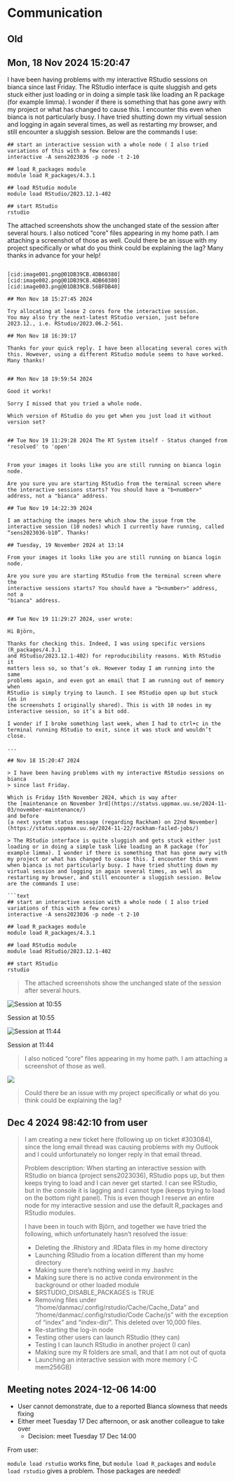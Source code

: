 # Communication

## Old

## Mon, 18 Nov 2024 15:20:47

I have been having problems with my interactive RStudio sessions on bianca since last Friday. The RStudio interface is quite sluggish and gets stuck either just loading or in doing a simple task like loading an R package (for example limma). I wonder if there is something that has gone awry with my project or what has changed to cause this. I encounter this even when bianca is not particularly busy. I have tried shutting down my virtual session and logging in again several times, as well as restarting my browser, and still encounter a sluggish session. Below are the commands I use:

```
## start an interactive session with a whole node ( I also tried variations of this with a few cores)
interactive -A sens2023036 -p node -t 2-10

## load R_packages module
module load R_packages/4.3.1

## load RStudio module
module load RStudio/2023.12.1-402

## start RStudio
rstudio
```


The attached screenshots show the unchanged state of the session after several hours. I also noticed “core” files appearing in my home path. I am attaching a screenshot of those as well. Could there be an issue with my project specifically or what do you think could be explaining the lag? Many thanks in advance for your help!
```

[cid:image001.png@01DB39CB.4DB60380][cid:image002.png@01DB39CB.4DB60380][cid:image003.png@01DB39CB.56BFDB40]

## Mon Nov 18 15:27:45 2024

Try allocating at lease 2 cores fore the interactive session.
You may also try the next-latest RStudio version, just before 2023.12., i.e. RStudio/2023.06.2-561.

## Mon Nov 18 16:39:17

Thanks for your quick reply. I have been allocating several cores with this. However, using a different RStudio module seems to have worked. Many thanks!


## Mon Nov 18 19:59:54 2024

Good it works!

Sorry I missed that you tried a whole node.

Which version of RStudio do you get when you just load it without version set?


## Tue Nov 19 11:29:28 2024 The RT System itself - Status changed from 'resolved' to 'open'


From your images it looks like you are still running on bianca login node.

Are you sure you are starting RStudio from the terminal screen where the interactive sessions starts? You should have a "b<number>" address, not a "bianca" address.

## Tue Nov 19 14:22:39 2024

I am attaching the images here which show the issue from the interactive session (10 nodes) which I currently have running, called “sens2023036-b10”. Thanks!

## Tuesday, 19 November 2024 at 13:14

From your images it looks like you are still running on bianca login node.

Are you sure you are starting RStudio from the terminal screen where the
interactive sessions starts? You should have a "b<number>" address, not a
"bianca" address.


## Tue Nov 19 11:29:27 2024, user wrote:

Hi Björn,

Thanks for checking this. Indeed, I was using specific versions (R_packages/4.3.1
and RStudio/2023.12.1-402) for reproducibility reasons. With RStudio it
matters less so, so that’s ok. However today I am running into the same
problems again, and even got an email that I am running out of memory when
RStudio is simply trying to launch. I see RStudio open up but stuck (as in
the screenshots I originally shared). This is with 10 nodes in my
interactive session, so it’s a bit odd.

I wonder if I broke something last week, when I had to ctrl+c in the
terminal running RStudio to exit, since it was stuck and wouldn’t close.

...

## Nov 18 15:20:47 2024

> I have been having problems with my interactive RStudio sessions on bianca
> since last Friday. 

Which is Friday 15th November 2024, which is way after
the [maintenance on November 3rd](https://status.uppmax.uu.se/2024-11-03/november-maintenance/)
and before
[a next system status message (regarding Rackham) on 22nd November](https://status.uppmax.uu.se/2024-11-22/rackham-failed-jobs/)

> The RStudio interface is quite sluggish and gets stuck either just loading or in doing a simple task like loading an R package (for example limma). I wonder if there is something that has gone awry with my project or what has changed to cause this. I encounter this even when bianca is not particularly busy. I have tried shutting down my virtual session and logging in again several times, as well as restarting my browser, and still encounter a sluggish session. Below are the commands I use:

```text
## start an interactive session with a whole node ( I also tried variations of this with a few cores)
interactive -A sens2023036 -p node -t 2-10

## load R_packages module
module load R_packages/4.3.1

## load RStudio module
module load RStudio/2023.12.1-402

## start RStudio
rstudio
```

> The attached screenshots show the unchanged state of the session after several
> hours. 


![Session at 10:55](image001.png)

Session at 10:55

![Session at 11:44](image002.png)

Session at 11:44

> I also noticed “core” files appearing in my home path.
> I am attaching a screenshot of those as well.

![](image003.png)

> Could there be an issue with my project specifically
> or what do you think could be explaining the lag?

## Dec 4 2024 98:42:10 from user

> I am creating a new ticket here (following up on ticket #303084), since the long email thread was causing problems with my Outlook and I could unfortunately no longer reply in that email thread.
> 
> Problem description: When starting an interactive session with RStudio on bianca (project sens2023036), RStudio pops up, but then keeps trying to load and I can never get started. I can see RStudio, but in the console it is lagging and I cannot type (keeps trying to load on the bottom right panel). This is even though I reserve an entire node for my interactive session and use the default R_packages and RStudio modules.
> 
> I have been in touch with Björn, and together we have tried the following, which unfortunately hasn’t resolved the issue:
> 
> * Deleting the .Rhistory and .RData files in my home directory
> * Launching RStudio from a location different than my home directory
> * Making sure there’s nothing weird in my .bashrc
> * Making sure there is no active conda environment in the background or other loaded module
> * $RSTUDIO_DISABLE_PACKAGES is TRUE
> * Removing files under “/home/danmac/.config/rstudio/Cache/Cache_Data” and “/home/danmac/.config/rstudio/Code Cache/js” with the exception of “index” and “index-dir/”. This deleted over 10,000 files.
> * Re-starting the log-in node
> * Testing other users can launch RStudio (they can)
> * Testing I can launch RStudio in another project (I can)
> * Making sure my R folders are small, and that I am not out of quota
> * Launching an interactive session with more memory (-C mem256GB)

## Meeting notes 2024-12-06 14:00

- User cannot demonstrate, due to a reported Bianca slowness that needs fixing
- Either meet Tuesday 17 Dec afternoon, or ask another colleague to take over
    - Decision: meet Tuesday 17 Dec 14:00

From user:

`module load rstudio` works fine,
but `module load R_packages` and `module load rstudio`
gives a problem. Those packages are needed!
